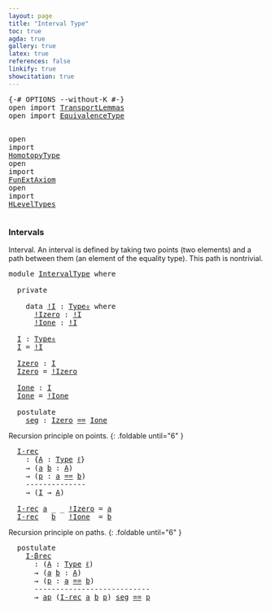 ```yaml
---
layout: page
title: "Interval Type"
toc: true
agda: true
gallery: true
latex: true
references: false
linkify: true
showcitation: true
---
```


<div class="hide" >
<pre class="Agda">
<a id="177" class="Symbol">{-#</a> <a id="181" class="Keyword">OPTIONS</a> <a id="189" class="Pragma">--without-K</a> <a id="201" class="Symbol">#-}</a>
<a id="205" class="Keyword">open</a> <a id="210" class="Keyword">import</a> <a id="217" href="TransportLemmas.html" class="Module">TransportLemmas</a>
<a id="233" class="Keyword">open</a> <a id="238" class="Keyword">import</a> <a id="245" href="EquivalenceType.html" class="Module">EquivalenceType</a>

<a id="262" class="Keyword">open</a> <a id="267" class="Keyword">import</a> <a id="274" href="HomotopyType.html" class="Module">HomotopyType</a>
<a id="287" class="Keyword">open</a> <a id="292" class="Keyword">import</a> <a id="299" href="FunExtAxiom.html" class="Module">FunExtAxiom</a>
<a id="311" class="Keyword">open</a> <a id="316" class="Keyword">import</a> <a id="323" href="HLevelTypes.html" class="Module">HLevelTypes</a>
</pre>
</div>

### Intervals

Interval. An interval is defined by taking two points (two elements) and a path
between them (an element of the equality type). This path is nontrivial.

<pre class="Agda">
<a id="536" class="Keyword">module</a> <a id="543" href="IntervalType.html" class="Module">IntervalType</a> <a id="556" class="Keyword">where</a>

  <a id="565" class="Keyword">private</a>

    <a id="578" class="Keyword">data</a> <a id="!I"></a><a id="583" href="IntervalType.html#583" class="Datatype">!I</a> <a id="586" class="Symbol">:</a> <a id="588" href="Intro.html#1882" class="Function">Type₀</a> <a id="594" class="Keyword">where</a>
      <a id="!I.!Izero"></a><a id="606" href="IntervalType.html#606" class="InductiveConstructor">!Izero</a> <a id="613" class="Symbol">:</a> <a id="615" href="IntervalType.html#583" class="Datatype">!I</a>
      <a id="!I.!Ione"></a><a id="624" href="IntervalType.html#624" class="InductiveConstructor">!Ione</a> <a id="630" class="Symbol">:</a> <a id="632" href="IntervalType.html#583" class="Datatype">!I</a>

  <a id="I"></a><a id="638" href="IntervalType.html#638" class="Function">I</a> <a id="640" class="Symbol">:</a> <a id="642" href="Intro.html#1882" class="Function">Type₀</a>
  <a id="650" href="IntervalType.html#638" class="Function">I</a> <a id="652" class="Symbol">=</a> <a id="654" href="IntervalType.html#583" class="Datatype">!I</a>

  <a id="Izero"></a><a id="660" href="IntervalType.html#660" class="Function">Izero</a> <a id="666" class="Symbol">:</a> <a id="668" href="IntervalType.html#638" class="Function">I</a>
  <a id="672" href="IntervalType.html#660" class="Function">Izero</a> <a id="678" class="Symbol">=</a> <a id="680" href="IntervalType.html#606" class="InductiveConstructor">!Izero</a>

  <a id="Ione"></a><a id="690" href="IntervalType.html#690" class="Function">Ione</a> <a id="695" class="Symbol">:</a> <a id="697" href="IntervalType.html#638" class="Function">I</a>
  <a id="701" href="IntervalType.html#690" class="Function">Ione</a> <a id="706" class="Symbol">=</a> <a id="708" href="IntervalType.html#624" class="InductiveConstructor">!Ione</a>

  <a id="717" class="Keyword">postulate</a>
    <a id="seg"></a><a id="731" href="IntervalType.html#731" class="Postulate">seg</a> <a id="735" class="Symbol">:</a> <a id="737" href="IntervalType.html#660" class="Function">Izero</a> <a id="743" href="BasicTypes.html#4284" class="Datatype Operator">==</a> <a id="746" href="IntervalType.html#690" class="Function">Ione</a>
</pre>

Recursion principle on points.
{: .foldable until="6" }
<pre class="Agda">
  <a id="I-rec"></a><a id="834" href="IntervalType.html#834" class="Function">I-rec</a>
    <a id="844" class="Symbol">:</a> <a id="846" class="Symbol">{</a><a id="847" href="IntervalType.html#847" class="Bound">A</a> <a id="849" class="Symbol">:</a> <a id="851" href="Intro.html#1803" class="Function">Type</a> <a id="856" href="Intro.html#2243" class="Generalizable">ℓ</a><a id="857" class="Symbol">}</a>
    <a id="863" class="Symbol">→</a> <a id="865" class="Symbol">(</a><a id="866" href="IntervalType.html#866" class="Bound">a</a> <a id="868" href="IntervalType.html#868" class="Bound">b</a> <a id="870" class="Symbol">:</a> <a id="872" href="IntervalType.html#847" class="Bound">A</a><a id="873" class="Symbol">)</a>
    <a id="879" class="Symbol">→</a> <a id="881" class="Symbol">(</a><a id="882" href="IntervalType.html#882" class="Bound">p</a> <a id="884" class="Symbol">:</a> <a id="886" href="IntervalType.html#866" class="Bound">a</a> <a id="888" href="BasicTypes.html#4284" class="Datatype Operator">==</a> <a id="891" href="IntervalType.html#868" class="Bound">b</a><a id="892" class="Symbol">)</a>
    <a id="898" class="Comment">--------------</a>
    <a id="917" class="Symbol">→</a> <a id="919" class="Symbol">(</a><a id="920" href="IntervalType.html#638" class="Function">I</a> <a id="922" class="Symbol">→</a> <a id="924" href="IntervalType.html#847" class="Bound">A</a><a id="925" class="Symbol">)</a>

  <a id="930" href="IntervalType.html#834" class="Function">I-rec</a> <a id="936" href="IntervalType.html#936" class="Bound">a</a> <a id="938" class="Symbol">_</a> <a id="940" class="Symbol">_</a> <a id="942" href="IntervalType.html#606" class="InductiveConstructor">!Izero</a> <a id="949" class="Symbol">=</a> <a id="951" href="IntervalType.html#936" class="Bound">a</a>
  <a id="955" href="IntervalType.html#834" class="Function">I-rec</a> <a id="961" class="Symbol">_</a> <a id="963" href="IntervalType.html#963" class="Bound">b</a> <a id="965" class="Symbol">_</a> <a id="967" href="IntervalType.html#624" class="InductiveConstructor">!Ione</a>  <a id="974" class="Symbol">=</a> <a id="976" href="IntervalType.html#963" class="Bound">b</a>
</pre>

Recursion principle on paths.
{: .foldable until="6" }
<pre class="Agda">
  <a id="1060" class="Keyword">postulate</a>
    <a id="I-βrec"></a><a id="1074" href="IntervalType.html#1074" class="Postulate">I-βrec</a>
      <a id="1087" class="Symbol">:</a> <a id="1089" class="Symbol">(</a><a id="1090" href="IntervalType.html#1090" class="Bound">A</a> <a id="1092" class="Symbol">:</a> <a id="1094" href="Intro.html#1803" class="Function">Type</a> <a id="1099" href="Intro.html#2243" class="Generalizable">ℓ</a><a id="1100" class="Symbol">)</a>
      <a id="1108" class="Symbol">→</a> <a id="1110" class="Symbol">(</a><a id="1111" href="IntervalType.html#1111" class="Bound">a</a> <a id="1113" href="IntervalType.html#1113" class="Bound">b</a> <a id="1115" class="Symbol">:</a> <a id="1117" href="IntervalType.html#1090" class="Bound">A</a><a id="1118" class="Symbol">)</a>
      <a id="1126" class="Symbol">→</a> <a id="1128" class="Symbol">(</a><a id="1129" href="IntervalType.html#1129" class="Bound">p</a> <a id="1131" class="Symbol">:</a> <a id="1133" href="IntervalType.html#1111" class="Bound">a</a> <a id="1135" href="BasicTypes.html#4284" class="Datatype Operator">==</a> <a id="1138" href="IntervalType.html#1113" class="Bound">b</a><a id="1139" class="Symbol">)</a>
      <a id="1147" class="Comment">---------------------------</a>
      <a id="1181" class="Symbol">→</a> <a id="1183" href="AlgebraOnPaths.html#389" class="Function">ap</a> <a id="1186" class="Symbol">(</a><a id="1187" href="IntervalType.html#834" class="Function">I-rec</a> <a id="1193" href="IntervalType.html#1111" class="Bound">a</a> <a id="1195" href="IntervalType.html#1113" class="Bound">b</a> <a id="1197" href="IntervalType.html#1129" class="Bound">p</a><a id="1198" class="Symbol">)</a> <a id="1200" href="IntervalType.html#731" class="Postulate">seg</a> <a id="1204" href="BasicTypes.html#4284" class="Datatype Operator">==</a> <a id="1207" href="IntervalType.html#1129" class="Bound">p</a>
</pre>
